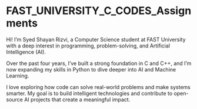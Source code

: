 # FAST_UNIVERSITY_C_CODES_Assignments
Hi! I’m Syed Shayan Rizvi, a Computer Science student at FAST University with a deep interest in programming, problem-solving, and Artificial Intelligence (AI).

Over the past four years, I’ve built a strong foundation in C and C++, and I’m now expanding my skills in Python to dive deeper into AI and Machine Learning.

I love exploring how code can solve real-world problems and make systems smarter. My goal is to build intelligent technologies and contribute to open-source AI projects that create a meaningful impact.
